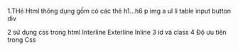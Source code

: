 1.THẻ Html thông dụng
   gồm có các thẻ
   h1...h6
   p
   img
   a
   ul li
   table
   input
   button
   div

2 sử dụng css trong html
    Interline
    Exterline
    Inline
3 id và class
4 Độ ưu tiên trong Css
